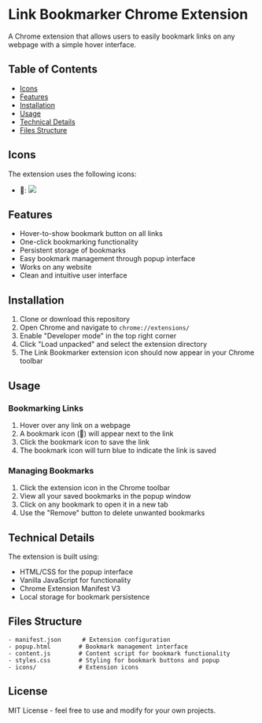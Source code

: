 # Link Bookmarker Chrome Extension

A Chrome extension that allows users to easily bookmark links on any webpage with a simple hover interface.

## Table of Contents
- [Icons](#icons)
- [Features](#features)
- [Installation](#installation)
- [Usage](#usage)
- [Technical Details](#technical-details)
- [Files Structure](#files-structure)

## Icons
The extension uses the following icons:
- 🔖: <img src="./icons/icon48.png">

## Features

- Hover-to-show bookmark button on all links
- One-click bookmarking functionality
- Persistent storage of bookmarks
- Easy bookmark management through popup interface
- Works on any website
- Clean and intuitive user interface

## Installation

1. Clone or download this repository
2. Open Chrome and navigate to `chrome://extensions/`
3. Enable "Developer mode" in the top right corner
4. Click "Load unpacked" and select the extension directory
5. The Link Bookmarker extension icon should now appear in your Chrome toolbar

## Usage

### Bookmarking Links

1. Hover over any link on a webpage
2. A bookmark icon (🔖) will appear next to the link
3. Click the bookmark icon to save the link
4. The bookmark icon will turn blue to indicate the link is saved

### Managing Bookmarks

1. Click the extension icon in the Chrome toolbar
2. View all your saved bookmarks in the popup window
3. Click on any bookmark to open it in a new tab
4. Use the "Remove" button to delete unwanted bookmarks

## Technical Details

The extension is built using:
- HTML/CSS for the popup interface
- Vanilla JavaScript for functionality
- Chrome Extension Manifest V3
- Local storage for bookmark persistence

## Files Structure

```
- manifest.json      # Extension configuration
- popup.html        # Bookmark management interface
- content.js        # Content script for bookmark functionality
- styles.css        # Styling for bookmark buttons and popup
- icons/            # Extension icons
```

## License

MIT License - feel free to use and modify for your own projects.
